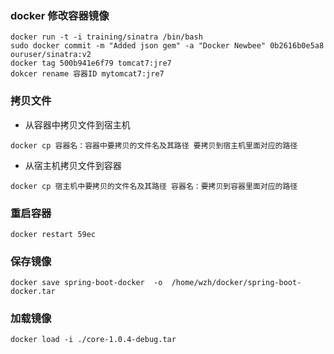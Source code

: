 ### docker 修改容器镜像
```
docker run -t -i training/sinatra /bin/bash
sudo docker commit -m "Added json gem" -a "Docker Newbee" 0b2616b0e5a8 ouruser/sinatra:v2
docker tag 500b941e6f79 tomcat7:jre7
dokcer rename 容器ID mytomcat7:jre7
```

### 拷贝文件
* 从容器中拷贝文件到宿主机
```
docker cp 容器名：容器中要拷贝的文件名及其路径 要拷贝到宿主机里面对应的路径
```
* 从宿主机拷贝文件到容器
```
docker cp 宿主机中要拷贝的文件名及其路径 容器名：要拷贝到容器里面对应的路径
```
### 重启容器
```
docker restart 59ec
```

### 保存镜像
```
docker save spring-boot-docker  -o  /home/wzh/docker/spring-boot-docker.tar
```

### 加载镜像
```
docker load -i ./core-1.0.4-debug.tar
```